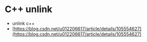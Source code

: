 # C++ unlink

* unlink c++
* [https://blog.csdn.net/u012206617/article/details/105554627](https://blog.csdn.net/u012206617/article/details/105554627)
